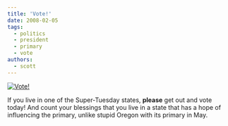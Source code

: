 ```yaml
---
title: 'Vote!'
date: 2008-02-05
tags:
  - politics
  - president
  - primary
  - vote
authors:
  - scott
---
```


[![Vote!](/images/2230463351_186151d585.jpg)](http://www.flickr.com/photos/spaceninja/2230463351/)

If you live in one of the Super-Tuesday states, **please** get out and vote today! And count your blessings that you live in a state that has a hope of influencing the primary, unlike stupid Oregon with its primary in May.

